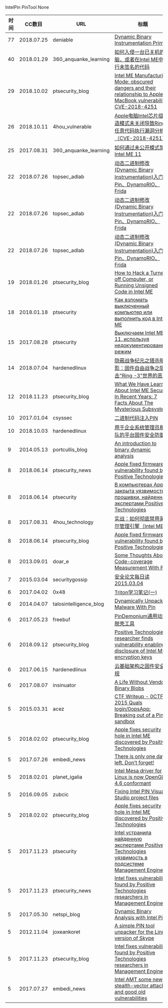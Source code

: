 IntelPin
PinTool
None

| 时间 | CC数目 | URL | 标题 |
| ---- | ----- | --- | --- |
| 77 | 2018.07.25 | deniable | [Dynamic Binary Instrumentation Primer](http://deniable.org/reversing/binary-instrumentation) |
| 40 | 2018.01.29 | 360_anquanke_learning | [如何入侵一台已关机的电脑，或者在Intel ME中运行未签名的代码](https://www.anquanke.com/post/id/96474/) |
| 29 | 2018.10.02 | ptsecurity_blog | [Intel ME Manufacturing Mode: obscured dangers and their relationship to Apple MacBook vulnerability CVE-2018-4251](http://blog.ptsecurity.com/2018/10/intel-me-manufacturing-mode-macbook.html) |
| 26 | 2018.10.11 | 4hou_vulnerable | [Apple电脑Intel芯片组制造模式未关闭导致Ring3任意代码执行漏洞分析（CVE-2018-4251）](http://www.4hou.com/vulnerable/13934.html) |
| 25 | 2017.08.31 | 360_anquanke_learning | [如何通过未公开模式禁用Intel ME 11](https://www.anquanke.com/post/id/86740/) |
| 22 | 2018.07.26 | topsec_adlab | [动态二进制修改(Dynamic Binary Instrumentation)入门：Pin、DynamoRIO、Frida](http://blog.topsec.com.cn/%e5%8a%a8%e6%80%81%e4%ba%8c%e8%bf%9b%e5%88%b6%e4%bf%ae%e6%94%b9dynamic-binary-instrumentation%e5%85%a5%e9%97%a8%ef%bc%9apin%e3%80%81dynamorio%e3%80%81frida/) |
| 22 | 2018.07.26 | topsec_adlab | [动态二进制修改(Dynamic Binary Instrumentation)入门：Pin、DynamoRIO、Frida](http://blog.topsec.com.cn/2018/07/%e5%8a%a8%e6%80%81%e4%ba%8c%e8%bf%9b%e5%88%b6%e4%bf%ae%e6%94%b9dynamic-binary-instrumentation%e5%85%a5%e9%97%a8%ef%bc%9apin%e3%80%81dynamorio%e3%80%81frida/) |
| 22 | 2018.07.26 | topsec_adlab | [动态二进制修改(Dynamic Binary Instrumentation)入门：Pin、DynamoRIO、Frida](http://blog.topsec.com.cn/ad_lab/%e5%8a%a8%e6%80%81%e4%ba%8c%e8%bf%9b%e5%88%b6%e4%bf%ae%e6%94%b9dynamic-binary-instrumentation%e5%85%a5%e9%97%a8%ef%bc%9apin%e3%80%81dynamorio%e3%80%81frida/) |
| 19 | 2018.01.26 | ptsecurity_blog | [How to Hack a Turned-off Computer, or Running Unsigned Code in Intel ME](http://blog.ptsecurity.com/2018/01/running-unsigned-code-in-intel-me.html) |
| 18 | 2018.01.18 | ptsecurity | [Как взломать выключенный компьютер или выполнить код в Intel ME](http://blog.ptsecurity.ru/2018/01/intel-me.html) |
| 15 | 2017.08.28 | ptsecurity | [Выключаем Intel ME 11, используя недокументированный режим](http://blog.ptsecurity.ru/2017/08/intel-me-disable.html) |
| 14 | 2018.07.04 | hardenedlinux | [隐蔽战争纪元之猎杀暗影：固件自由战争之阻击"Ring -3"世界的恶魔](https://hardenedlinux.github.io/system-security/2018/07/04/story_hunting_the_shadow.html) |
| 12 | 2018.11.23 | ptsecurity_blog | [What We Have Learned About Intel ME Security In Recent Years: 7 Facts About The Mysterious Subsystem](http://blog.ptsecurity.com/2018/11/what-we-have-learned-about-intel-me.html) |
| 10 | 2017.01.04 | csyssec | [二进制代码注入PIN](http://www.csyssec.org/20170104/pinintro/) |
| 10 | 2018.10.03 | hardenedlinux | [用于企业系统管理员和蓝队的平台固件安全防御](https://hardenedlinux.github.io/system-security/2018/10/03/platform_firmware_security_defense.html) |
| 9 | 2014.05.13 | portcullis_blog | [An introduction to binary dynamic analysis](https://labs.portcullis.co.uk/blog/an-introduction-to-binary-dynamic-analysis/) |
| 8 | 2018.06.14 | ptsecurity_news | [Apple fixed firmware vulnerability found by Positive Technologies](https://www.ptsecurity.com/ww-en/about/news/293027/) |
| 8 | 2018.06.14 | ptsecurity | [В компьютерах Apple закрыта уязвимость прошивки, найденная экспертами Positive Technologies](http://blog.ptsecurity.ru/2018/06/apple-fixes-flaw-found-by-positive-technologies.html) |
| 8 | 2017.08.31 | 4hou_technology | [实战：如何彻底禁用英特尔管理引擎（Intel ME）](http://www.4hou.com/technology/7478.html) |
| 8 | 2018.06.14 | ptsecurity_blog | [Apple fixed firmware vulnerability found by Positive Technologies](http://blog.ptsecurity.com/2018/06/apple-fixed-vulnerability-founde-by-PT-experts.html) |
| 8 | 2013.09.01 | doar_e | [Some Thoughts About Code-coverage Measurement With Pin](http://doar-e.github.io/blog/2013/08/31/some-thoughts-about-code-coverage-measurement-with-pin/) |
| 7 | 2015.03.04 | securitygossip | [安全论文每日读 2015.03.04](http://securitygossip.com/blog/2015/03/04/2015-03-04/) |
| 6 | 2017.04.02 | 0x48 | [Triton学习笔记(一)](http://0x48.pw/2017/04/02/0x30/) |
| 6 | 2014.04.07 | talosintelligence_blog | [Dynamically Unpacking Malware With Pin](https://blog.talosintelligence.com/2014/04/dynamically-unpacking-malware-with-pin.html) |
| 6 | 2017.05.23 | freebuf | [PinDemonium通用动态脱壳工具](http://www.freebuf.com/sectool/135217.html) |
| 6 | 2018.09.12 | ptsecurity_blog | [Positive Technologies researcher finds vulnerability enabling disclosure of Intel ME encryption keys](http://blog.ptsecurity.com/2018/09/intel-me-encryption-vulnerability.html) |
| 6 | 2017.06.15 | hardenedlinux | [云基础架构之固件安全合规](https://hardenedlinux.github.io/system-security/2017/06/15/firmware_compliance.html) |
| 6 | 2017.08.07 | insinuator | [A Life Without Vendors Binary Blobs](https://insinuator.net/2017/08/a-life-without-vendors-binary-blobs/) |
| 5 | 2015.03.31 | acez | [CTF Writeup - 0CTF 2015 Quals login/0opsApp: Breaking out of a Pin sandbox](http://acez.re/ctf-writeup-0ctf-2015-quals-login0opsapp-breaking-out-of-a-pin-sandbox/) |
| 5 | 2018.02.02 | ptsecurity_blog | [Apple fixes security hole in Intel ME discovered by Positive Technologies](http://blog.ptsecurity.com/2018/02/apple-patches-for-intel-me.html) |
| 5 | 2017.07.26 | embedi_news | [There is only one day left. Don’t forget!](https://embedi.com/news/there-only-one-day-left-dont-forget/) |
| 5 | 2018.02.01 | planet_igalia | [Intel Mesa driver for Linux is now OpenGL 4.6 conformant](https://blogs.igalia.com/itoral/2018/02/01/intel-mesa-driver-for-linux-is-now-opengl-4-6-conformant/) |
| 5 | 2016.09.05 | zubcic | [Fixing Intel PIN  Visual Studio project files](http://zubcic.re/blog/fixing-intel-pin-visual-studio-project-files) |
| 5 | 2018.02.02 | ptsecurity_blog | [Apple fixes security hole in Intel ME discovered by Positive Technologies](http://blog.ptsecurity.com/2018/02/apple-patches-macbook-and-imac-to-close.html) |
| 5 | 2017.11.23 | ptsecurity | [Intel устранила найденную экспертами Positive Technologies уязвимость в подсистеме Management Engine](http://blog.ptsecurity.ru/2017/11/intel-me-fix-positive-technologies.html) |
| 5 | 2017.11.23 | ptsecurity_news | [Intel fixes vulnerability found by Positive Technologies researchers in Management Engine](https://www.ptsecurity.com/ww-en/about/news/288260/) |
| 5 | 2017.05.30 | netspi_blog | [Dynamic Binary Analysis with Intel Pin](https://blog.netspi.com/dynamic-binary-analysis-intel-pin/) |
| 5 | 2012.11.04 | joxeankoret | [A simple PIN tool unpacker for the Linux version of Skype](http://joxeankoret.com/blog/2012/11/04/a-simple-pin-tool-unpacker-for-the-linux-version-of-skype/) |
| 5 | 2017.11.23 | ptsecurity_blog | [Intel fixes vulnerability found by Positive Technologies researchers in Management Engine](http://blog.ptsecurity.com/2017/11/intel-fixes-me-vulnerability.html) |
| 5 | 2017.07.27 | embedi_news | [Intel AMT some new stealth-vector attacks and good old vulnerabilities](https://embedi.com/news/intel-amt-some-new-stealth-vector-attacks-and-good-old-vulnerabilities/) |
